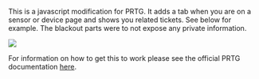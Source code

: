 This is a javascript modification for PRTG. It adds a tab when you are on a sensor or device page and shows you related tickets. See below for example. The blackout parts were to not expose any private information.

<image src="https://github.com/Jonatan-B/PRTG-RelatedTicketsTab/blob/master/prtgtab_clean.PNG?raw=true"/>

For information on how to get this to work please see the official PRTG documentation <a href="https://kb.paessler.com/en/topic/33-how-can-i-re-brand-and-customize-the-prtg-web-interface-using-css-and-javascript">here</a>.
